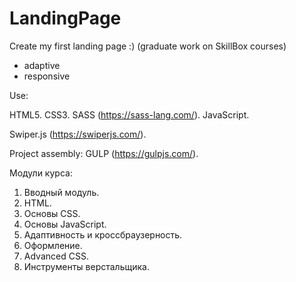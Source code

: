 # LandingPage

Create my first landing page :) (graduate work on SkillBox courses)
- adaptive
- responsive

Use:

HTML5.
CSS3.
SASS (https://sass-lang.com/).
JavaScript.

Swiper.js (https://swiperjs.com/).

Project assembly:
GULP (https://gulpjs.com/).

Модули курса:
1. Вводный модуль.
2. HTML.
3. Основы CSS.
4. Основы JavaScript.
5. Адаптивность и кроссбраузерность.
6. Оформление.
7. Advanced CSS.
8. Инструменты верстальщика.



